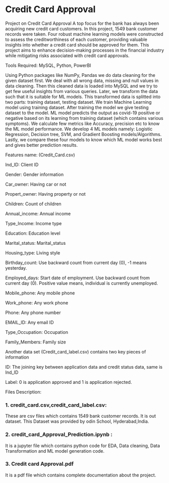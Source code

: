 # Credit Card Approval
 Project on Credit Card Approval
A top focus for the bank has always been acquiring new credit card customers. In this project, 1549 bank customer records were taken. Four robust machine learning models were constructed to assess the creditworthiness of each customer, providing valuable insights into whether a credit card should be approved for them. This project aims to enhance decision-making processes in the financial industry while mitigating risks associated with credit card approvals.

Tools Required: MySQL, Python, PowerBI 

Using Python packages like NumPy, Pandas we do data cleaning for the given dataset first. We deal with all wrong data, missing and null values in data cleaning. Then this cleaned data is loaded into MySQL and we try to get few useful insights from various queries. Later, we transform the data such that it is suitable for ML models. This transformed data is splitted into two parts: training dataset, testing dataset. We train Machine Learning model using training dataset. After training the model we give testing dataset to the model. ML model predicts the output as covid-19 positive or negative based on its learning from training dataset (which contains various symptoms). We calculate few metrics like Accuracy, precision etc to know the ML model performance. We develop 4 ML models namely: Logistic Regression, Decision tree, SVM, and Gradient Boosting  models/Algorithms. Lastly, we compare these four models to know which ML model works best and gives better prediction results.

Features name: (Credit_Card.csv)

Ind_ID: Client ID

Gender: Gender information

Car_owner: Having car or not

Propert_owner: Having property or not

Children: Count of children

Annual_income: Annual income

Type_Income: Income type

Education: Education level

Marital_status: Marital_status

Housing_type: Living style

Birthday_count: Use backward count from current day (0), -1 means yesterday.

Employed_days: Start date of employment. Use backward count from current day (0). Positive value means, individual is currently unemployed.

Mobile_phone: Any mobile phone

Work_phone: Any work phone

Phone: Any phone number

EMAIL_ID: Any email ID

Type_Occupation: Occupation

Family_Members: Family size


Another data set (Credit_card_label.csv) contains two key pieces of information

ID: The joining key between application data and credit status data, same is Ind_ID

Label: 0 is application approved and 1 is application rejected. 


Files Description:
 ### 1. credit_card.csv,credit_card_label.csv: 
These are csv files which contains 1549 bank customer records. It is out dataset. This Dataset was provided by odin School, Hyderabad,India.

### 2. credit_card_Approval_Prediction.ipynb :
It is a jupyter file which contains python code for EDA, Data cleaning, Data Transformation and ML model generation code.

### 3. Credit card Approval.pdf 
It is a pdf file which contains complete documentation about the project.



